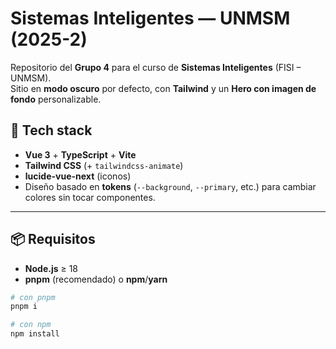 # Sistemas Inteligentes — UNMSM (2025-2)

Repositorio del **Grupo 4** para el curso de **Sistemas Inteligentes** (FISI – UNMSM).  
Sitio en **modo oscuro** por defecto, con **Tailwind** y un **Hero con imagen de fondo** personalizable.

## 🚀 Tech stack

- **Vue 3** + **TypeScript** + **Vite**
- **Tailwind CSS** (+ `tailwindcss-animate`)
- **lucide-vue-next** (iconos)
- Diseño basado en **tokens** (`--background`, `--primary`, etc.) para cambiar colores sin tocar componentes.

---

## 📦 Requisitos

- **Node.js** ≥ 18
- **pnpm** (recomendado) o **npm**/**yarn**

```bash
# con pnpm
pnpm i

# con npm
npm install
